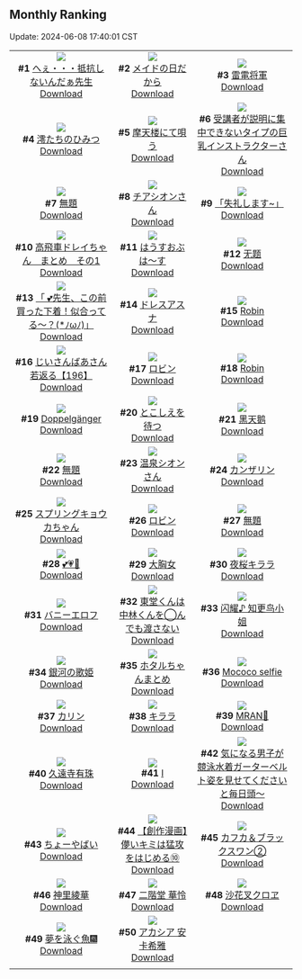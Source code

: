 ## Monthly Ranking
Update: 2024-06-08 17:40:01 CST

|      |      |      |
| :----: | :----: | :----: |
| ![](https://i.pixiv.re/c/240x480/img-master/img/2024/05/11/21/16/29/118638370_p0_master1200.jpg)<br>**#1** [へぇ・・・抵抗しないんだぁ先生](https://www.pixiv.net/artworks/118638370)<br>[Download](https://i.pixiv.re/img-original/img/2024/05/11/21/16/29/118638370_p0.jpg) | ![](https://i.pixiv.re/c/240x480/img-master/img/2024/05/11/23/46/03/118643408_p0_master1200.jpg)<br>**#2** [メイドの日だから](https://www.pixiv.net/artworks/118643408)<br>[Download](https://i.pixiv.re/img-original/img/2024/05/11/23/46/03/118643408_p0.jpg) | ![](https://i.pixiv.re/c/240x480/img-master/img/2024/05/11/00/00/13/118612646_p0_master1200.jpg)<br>**#3** [雷電将軍](https://www.pixiv.net/artworks/118612646)<br>[Download](https://i.pixiv.re/img-original/img/2024/05/11/00/00/13/118612646_p0.jpg) |
| ![](https://i.pixiv.re/c/240x480/img-master/img/2024/05/11/00/00/28/118612728_p0_master1200.jpg)<br>**#4** [澪たちのひみつ](https://www.pixiv.net/artworks/118612728)<br>[Download](https://i.pixiv.re/img-original/img/2024/05/11/00/00/28/118612728_p0.jpg) | ![](https://i.pixiv.re/c/240x480/img-master/img/2024/05/12/00/00/23/118643992_p0_master1200.jpg)<br>**#5** [摩天楼にて唄う](https://www.pixiv.net/artworks/118643992)<br>[Download](https://i.pixiv.re/img-original/img/2024/05/12/00/00/23/118643992_p0.jpg) | ![](https://i.pixiv.re/c/240x480/img-master/img/2024/05/11/19/18/57/118634661_p0_master1200.jpg)<br>**#6** [受講者が説明に集中できないタイプの巨乳インストラクターさん](https://www.pixiv.net/artworks/118634661)<br>[Download](https://i.pixiv.re/img-original/img/2024/05/11/19/18/57/118634661_p0.jpg) |
| ![](https://i.pixiv.re/c/240x480/img-master/img/2024/05/11/01/22/09/118615376_p0_master1200.jpg)<br>**#7** [無題](https://www.pixiv.net/artworks/118615376)<br>[Download](https://i.pixiv.re/img-original/img/2024/05/11/01/22/09/118615376_p0.jpg) | ![](https://i.pixiv.re/c/240x480/img-master/img/2024/05/12/00/25/08/118645298_p0_master1200.jpg)<br>**#8** [チアシオンさん](https://www.pixiv.net/artworks/118645298)<br>[Download](https://i.pixiv.re/img-original/img/2024/05/12/00/25/08/118645298_p0.png) | ![](https://i.pixiv.re/c/240x480/img-master/img/2024/05/10/15/29/29/118598564_p0_master1200.jpg)<br>**#9** [「失礼します~」](https://www.pixiv.net/artworks/118598564)<br>[Download](https://i.pixiv.re/img-original/img/2024/05/10/15/29/29/118598564_p0.png) |
| ![](https://i.pixiv.re/c/240x480/img-master/img/2024/05/11/21/49/19/118639393_p0_master1200.jpg)<br>**#10** [高飛車ドレイちゃん　まとめ　その1](https://www.pixiv.net/artworks/118639393)<br>[Download](https://i.pixiv.re/img-original/img/2024/05/11/21/49/19/118639393_p0.png) | ![](https://i.pixiv.re/c/240x480/img-master/img/2024/05/10/00/00/19/118585061_p0_master1200.jpg)<br>**#11** [はうすおぶは～す](https://www.pixiv.net/artworks/118585061)<br>[Download](https://i.pixiv.re/img-original/img/2024/05/10/00/00/19/118585061_p0.jpg) | ![](https://i.pixiv.re/c/240x480/img-master/img/2024/05/12/22/27/03/118675776_p0_master1200.jpg)<br>**#12** [无题](https://www.pixiv.net/artworks/118675776)<br>[Download](https://i.pixiv.re/img-original/img/2024/05/12/22/27/03/118675776_p0.jpg) |
| ![](https://i.pixiv.re/c/240x480/img-master/img/2024/05/12/08/00/04/118652771_p0_master1200.jpg)<br>**#13** [「 💕先生、この前買った下着！似合ってる～？(*ﾉωﾉ)」](https://www.pixiv.net/artworks/118652771)<br>[Download](https://i.pixiv.re/img-original/img/2024/05/12/08/00/04/118652771_p0.jpg) | ![](https://i.pixiv.re/c/240x480/img-master/img/2024/05/11/19/43/18/118635286_p0_master1200.jpg)<br>**#14** [ドレスアスナ](https://www.pixiv.net/artworks/118635286)<br>[Download](https://i.pixiv.re/img-original/img/2024/05/11/19/43/18/118635286_p0.jpg) | ![](https://i.pixiv.re/c/240x480/img-master/img/2024/05/12/01/49/48/118646877_p0_master1200.jpg)<br>**#15** [Robin](https://www.pixiv.net/artworks/118646877)<br>[Download](https://i.pixiv.re/img-original/img/2024/05/12/01/49/48/118646877_p0.png) |
| ![](https://i.pixiv.re/c/240x480/img-master/img/2024/05/11/10/47/50/118623168_p0_master1200.jpg)<br>**#16** [じいさんばあさん若返る【196】](https://www.pixiv.net/artworks/118623168)<br>[Download](https://i.pixiv.re/img-original/img/2024/05/11/10/47/50/118623168_p0.png) | ![](https://i.pixiv.re/c/240x480/img-master/img/2024/05/11/00/08/44/118613272_p0_master1200.jpg)<br>**#17** [ロビン](https://www.pixiv.net/artworks/118613272)<br>[Download](https://i.pixiv.re/img-original/img/2024/05/11/00/08/44/118613272_p0.png) | ![](https://i.pixiv.re/c/240x480/img-master/img/2024/05/10/00/34/37/118586589_p0_master1200.jpg)<br>**#18** [Robin](https://www.pixiv.net/artworks/118586589)<br>[Download](https://i.pixiv.re/img-original/img/2024/05/10/00/34/37/118586589_p0.jpg) |
| ![](https://i.pixiv.re/c/240x480/img-master/img/2024/05/12/00/21/17/118645167_p0_master1200.jpg)<br>**#19** [Doppelgänger](https://www.pixiv.net/artworks/118645167)<br>[Download](https://i.pixiv.re/img-original/img/2024/05/12/00/21/17/118645167_p0.png) | ![](https://i.pixiv.re/c/240x480/img-master/img/2024/05/11/00/00/05/118612611_p0_master1200.jpg)<br>**#20** [とこしえを待つ](https://www.pixiv.net/artworks/118612611)<br>[Download](https://i.pixiv.re/img-original/img/2024/05/11/00/00/05/118612611_p0.jpg) | ![](https://i.pixiv.re/c/240x480/img-master/img/2024/05/11/18/00/12/118632413_p0_master1200.jpg)<br>**#21** [黑天鹅](https://www.pixiv.net/artworks/118632413)<br>[Download](https://i.pixiv.re/img-original/img/2024/05/11/18/00/12/118632413_p0.jpg) |
| ![](https://i.pixiv.re/c/240x480/img-master/img/2024/05/11/00/00/30/118612743_p0_master1200.jpg)<br>**#22** [無題](https://www.pixiv.net/artworks/118612743)<br>[Download](https://i.pixiv.re/img-original/img/2024/05/11/00/00/30/118612743_p0.jpg) | ![](https://i.pixiv.re/c/240x480/img-master/img/2024/05/12/00/23/34/118645242_p0_master1200.jpg)<br>**#23** [温泉シオンさん](https://www.pixiv.net/artworks/118645242)<br>[Download](https://i.pixiv.re/img-original/img/2024/05/12/00/23/34/118645242_p0.png) | ![](https://i.pixiv.re/c/240x480/img-master/img/2024/05/09/00/00/29/118559145_p0_master1200.jpg)<br>**#24** [カンザリン](https://www.pixiv.net/artworks/118559145)<br>[Download](https://i.pixiv.re/img-original/img/2024/05/09/00/00/29/118559145_p0.png) |
| ![](https://i.pixiv.re/c/240x480/img-master/img/2024/05/11/18/43/33/118633680_p0_master1200.jpg)<br>**#25** [スプリングキョウカちゃん](https://www.pixiv.net/artworks/118633680)<br>[Download](https://i.pixiv.re/img-original/img/2024/05/11/18/43/33/118633680_p0.png) | ![](https://i.pixiv.re/c/240x480/img-master/img/2024/05/11/15/21/11/118628704_p0_master1200.jpg)<br>**#26** [ロビン](https://www.pixiv.net/artworks/118628704)<br>[Download](https://i.pixiv.re/img-original/img/2024/05/11/15/21/11/118628704_p0.jpg) | ![](https://i.pixiv.re/c/240x480/img-master/img/2024/05/10/06/24/42/118591478_p0_master1200.jpg)<br>**#27** [無題](https://www.pixiv.net/artworks/118591478)<br>[Download](https://i.pixiv.re/img-original/img/2024/05/10/06/24/42/118591478_p0.png) |
| ![](https://i.pixiv.re/c/240x480/img-master/img/2024/05/10/18/03/31/118601444_p0_master1200.jpg)<br>**#28** [💕💗💖](https://www.pixiv.net/artworks/118601444)<br>[Download](https://i.pixiv.re/img-original/img/2024/05/10/18/03/31/118601444_p0.jpg) | ![](https://i.pixiv.re/c/240x480/img-master/img/2024/05/12/13/09/47/118658800_p0_master1200.jpg)<br>**#29** [大胸女](https://www.pixiv.net/artworks/118658800)<br>[Download](https://i.pixiv.re/img-original/img/2024/05/12/13/09/47/118658800_p0.jpg) | ![](https://i.pixiv.re/c/240x480/img-master/img/2024/05/11/00/06/55/118613199_p0_master1200.jpg)<br>**#30** [夜桜キララ](https://www.pixiv.net/artworks/118613199)<br>[Download](https://i.pixiv.re/img-original/img/2024/05/11/00/06/55/118613199_p0.jpg) |
| ![](https://i.pixiv.re/c/240x480/img-master/img/2024/05/13/00/00/41/118679429_p0_master1200.jpg)<br>**#31** [バニーエロフ](https://www.pixiv.net/artworks/118679429)<br>[Download](https://i.pixiv.re/img-original/img/2024/05/13/00/00/41/118679429_p0.png) | ![](https://i.pixiv.re/c/240x480/img-master/img/2024/05/11/12/57/31/118625783_p0_master1200.jpg)<br>**#32** [東堂くんは中林くんを◯んでも渡さない](https://www.pixiv.net/artworks/118625783)<br>[Download](https://i.pixiv.re/img-original/img/2024/05/11/12/57/31/118625783_p0.jpg) | ![](https://i.pixiv.re/c/240x480/img-master/img/2024/05/11/20/04/56/118635996_p0_master1200.jpg)<br>**#33** [闪耀♪ 知更鸟小姐](https://www.pixiv.net/artworks/118635996)<br>[Download](https://i.pixiv.re/img-original/img/2024/05/11/20/04/56/118635996_p0.jpg) |
| ![](https://i.pixiv.re/c/240x480/img-master/img/2024/05/09/00/00/20/118559093_p0_master1200.jpg)<br>**#34** [銀河の歌姫](https://www.pixiv.net/artworks/118559093)<br>[Download](https://i.pixiv.re/img-original/img/2024/05/09/00/00/20/118559093_p0.jpg) | ![](https://i.pixiv.re/c/240x480/img-master/img/2024/05/10/12/05/26/118595541_p0_master1200.jpg)<br>**#35** [ホタルちゃんまとめ](https://www.pixiv.net/artworks/118595541)<br>[Download](https://i.pixiv.re/img-original/img/2024/05/10/12/05/26/118595541_p0.png) | ![](https://i.pixiv.re/c/240x480/img-master/img/2024/05/09/06/38/58/118565241_p0_master1200.jpg)<br>**#36** [Mococo selfie](https://www.pixiv.net/artworks/118565241)<br>[Download](https://i.pixiv.re/img-original/img/2024/05/09/06/38/58/118565241_p0.png) |
| ![](https://i.pixiv.re/c/240x480/img-master/img/2024/05/12/00/00/46/118644106_p0_master1200.jpg)<br>**#37** [カリン](https://www.pixiv.net/artworks/118644106)<br>[Download](https://i.pixiv.re/img-original/img/2024/05/12/00/00/46/118644106_p0.jpg) | ![](https://i.pixiv.re/c/240x480/img-master/img/2024/05/11/19/59/13/118635708_p0_master1200.jpg)<br>**#38** [キララ](https://www.pixiv.net/artworks/118635708)<br>[Download](https://i.pixiv.re/img-original/img/2024/05/11/19/59/13/118635708_p0.jpg) | ![](https://i.pixiv.re/c/240x480/img-master/img/2024/05/09/00/00/24/118559109_p0_master1200.jpg)<br>**#39** [MRAN🖤](https://www.pixiv.net/artworks/118559109)<br>[Download](https://i.pixiv.re/img-original/img/2024/05/09/00/00/24/118559109_p0.png) |
| ![](https://i.pixiv.re/c/240x480/img-master/img/2024/05/11/00/02/19/118612984_p0_master1200.jpg)<br>**#40** [久遠寺有珠](https://www.pixiv.net/artworks/118612984)<br>[Download](https://i.pixiv.re/img-original/img/2024/05/11/00/02/19/118612984_p0.jpg) | ![](https://i.pixiv.re/c/240x480/img-master/img/2024/05/11/01/01/23/118614861_p0_master1200.jpg)<br>**#41** [Ⅰ](https://www.pixiv.net/artworks/118614861)<br>[Download](https://i.pixiv.re/img-original/img/2024/05/11/01/01/23/118614861_p0.jpg) | ![](https://i.pixiv.re/c/240x480/img-master/img/2024/05/12/09/00/12/118653682_p0_master1200.jpg)<br>**#42** [気になる男子が競泳水着ガーターベルト姿を見せてくださいと毎日頭～](https://www.pixiv.net/artworks/118653682)<br>[Download](https://i.pixiv.re/img-original/img/2024/05/12/09/00/12/118653682_p0.jpg) |
| ![](https://i.pixiv.re/c/240x480/img-master/img/2024/05/09/00/13/58/118559833_p0_master1200.jpg)<br>**#43** [ちょーやばい](https://www.pixiv.net/artworks/118559833)<br>[Download](https://i.pixiv.re/img-original/img/2024/05/09/00/13/58/118559833_p0.png) | ![](https://i.pixiv.re/c/240x480/img-master/img/2024/05/10/00/11/22/118585778_p0_master1200.jpg)<br>**#44** [【創作漫画】儚いキミは猛攻をはじめる⑩](https://www.pixiv.net/artworks/118585778)<br>[Download](https://i.pixiv.re/img-original/img/2024/05/10/00/11/22/118585778_p0.jpg) | ![](https://i.pixiv.re/c/240x480/img-master/img/2024/05/10/00/43/40/118586835_p0_master1200.jpg)<br>**#45** [カフカ＆ブラックスワン②](https://www.pixiv.net/artworks/118586835)<br>[Download](https://i.pixiv.re/img-original/img/2024/05/10/00/43/40/118586835_p0.jpg) |
| ![](https://i.pixiv.re/c/240x480/img-master/img/2024/05/09/18/11/25/118574908_p0_master1200.jpg)<br>**#46** [神里綾華](https://www.pixiv.net/artworks/118574908)<br>[Download](https://i.pixiv.re/img-original/img/2024/05/09/18/11/25/118574908_p0.jpg) | ![](https://i.pixiv.re/c/240x480/img-master/img/2024/05/10/00/02/18/118585385_p0_master1200.jpg)<br>**#47** [二階堂 華怜](https://www.pixiv.net/artworks/118585385)<br>[Download](https://i.pixiv.re/img-original/img/2024/05/10/00/02/18/118585385_p0.jpg) | ![](https://i.pixiv.re/c/240x480/img-master/img/2024/05/10/00/00/48/118585216_p0_master1200.jpg)<br>**#48** [沙花叉クロヱ](https://www.pixiv.net/artworks/118585216)<br>[Download](https://i.pixiv.re/img-original/img/2024/05/10/00/00/48/118585216_p0.png) |
| ![](https://i.pixiv.re/c/240x480/img-master/img/2024/05/10/01/06/11/118587485_p0_master1200.jpg)<br>**#49** [夢を泳ぐ魚🎆](https://www.pixiv.net/artworks/118587485)<br>[Download](https://i.pixiv.re/img-original/img/2024/05/10/01/06/11/118587485_p0.jpg) | ![](https://i.pixiv.re/c/240x480/img-master/img/2024/05/11/20/42/09/118637101_p0_master1200.jpg)<br>**#50** [アカシア 安卡希雅](https://www.pixiv.net/artworks/118637101)<br>[Download](https://i.pixiv.re/img-original/img/2024/05/11/20/42/09/118637101_p0.jpg) |
|      |
